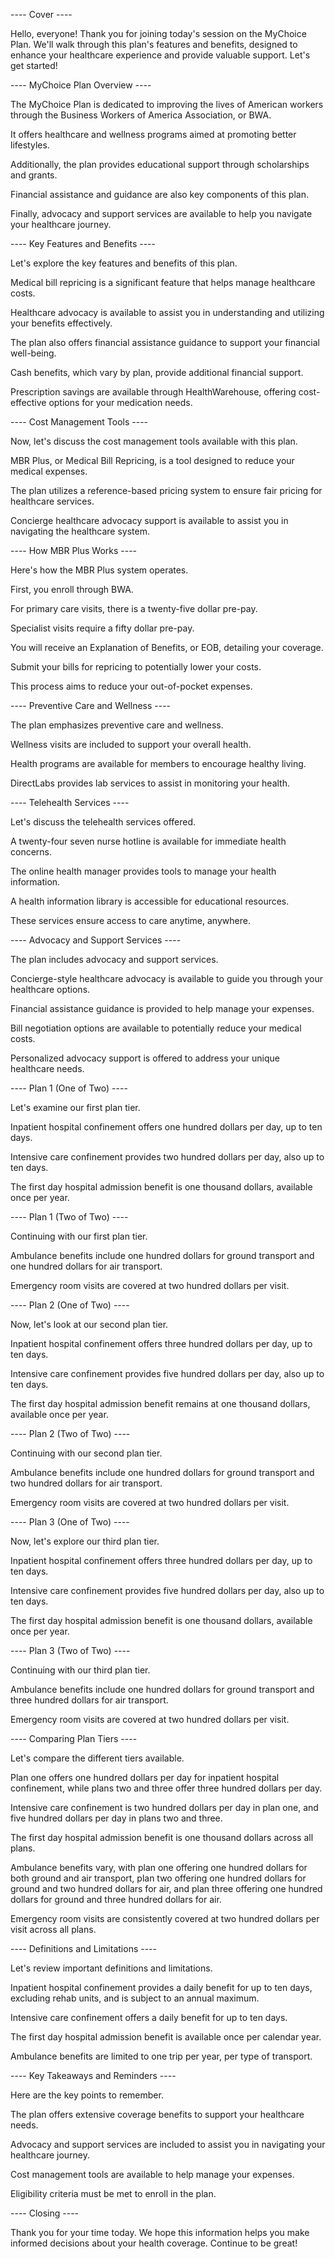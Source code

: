 ---- Cover ----

Hello, everyone! Thank you for joining today's session on the MyChoice Plan. We'll walk through this plan's features and benefits, designed to enhance your healthcare experience and provide valuable support. Let's get started!

---- MyChoice Plan Overview ----

The MyChoice Plan is dedicated to improving the lives of American workers through the Business Workers of America Association, or BWA. 

It offers healthcare and wellness programs aimed at promoting better lifestyles. 

Additionally, the plan provides educational support through scholarships and grants. 

Financial assistance and guidance are also key components of this plan. 

Finally, advocacy and support services are available to help you navigate your healthcare journey.

---- Key Features and Benefits ----

Let's explore the key features and benefits of this plan.

Medical bill repricing is a significant feature that helps manage healthcare costs. 

Healthcare advocacy is available to assist you in understanding and utilizing your benefits effectively. 

The plan also offers financial assistance guidance to support your financial well-being. 

Cash benefits, which vary by plan, provide additional financial support. 

Prescription savings are available through HealthWarehouse, offering cost-effective options for your medication needs.

---- Cost Management Tools ----

Now, let's discuss the cost management tools available with this plan.

MBR Plus, or Medical Bill Repricing, is a tool designed to reduce your medical expenses. 

The plan utilizes a reference-based pricing system to ensure fair pricing for healthcare services. 

Concierge healthcare advocacy support is available to assist you in navigating the healthcare system.

---- How MBR Plus Works ----

Here's how the MBR Plus system operates.

First, you enroll through BWA. 

For primary care visits, there is a twenty-five dollar pre-pay. 

Specialist visits require a fifty dollar pre-pay. 

You will receive an Explanation of Benefits, or EOB, detailing your coverage. 

Submit your bills for repricing to potentially lower your costs. 

This process aims to reduce your out-of-pocket expenses.

---- Preventive Care and Wellness ----

The plan emphasizes preventive care and wellness.

Wellness visits are included to support your overall health. 

Health programs are available for members to encourage healthy living. 

DirectLabs provides lab services to assist in monitoring your health.

---- Telehealth Services ----

Let's discuss the telehealth services offered.

A twenty-four seven nurse hotline is available for immediate health concerns. 

The online health manager provides tools to manage your health information. 

A health information library is accessible for educational resources. 

These services ensure access to care anytime, anywhere.

---- Advocacy and Support Services ----

The plan includes advocacy and support services.

Concierge-style healthcare advocacy is available to guide you through your healthcare options. 

Financial assistance guidance is provided to help manage your expenses. 

Bill negotiation options are available to potentially reduce your medical costs. 

Personalized advocacy support is offered to address your unique healthcare needs.

---- Plan 1 (One of Two) ----

Let's examine our first plan tier.

Inpatient hospital confinement offers one hundred dollars per day, up to ten days. 

Intensive care confinement provides two hundred dollars per day, also up to ten days. 

The first day hospital admission benefit is one thousand dollars, available once per year.

---- Plan 1 (Two of Two) ----

Continuing with our first plan tier.

Ambulance benefits include one hundred dollars for ground transport and one hundred dollars for air transport. 

Emergency room visits are covered at two hundred dollars per visit.

---- Plan 2 (One of Two) ----

Now, let's look at our second plan tier.

Inpatient hospital confinement offers three hundred dollars per day, up to ten days. 

Intensive care confinement provides five hundred dollars per day, also up to ten days. 

The first day hospital admission benefit remains at one thousand dollars, available once per year.

---- Plan 2 (Two of Two) ----

Continuing with our second plan tier.

Ambulance benefits include one hundred dollars for ground transport and two hundred dollars for air transport. 

Emergency room visits are covered at two hundred dollars per visit.

---- Plan 3 (One of Two) ----

Now, let's explore our third plan tier.

Inpatient hospital confinement offers three hundred dollars per day, up to ten days. 

Intensive care confinement provides five hundred dollars per day, also up to ten days. 

The first day hospital admission benefit is one thousand dollars, available once per year.

---- Plan 3 (Two of Two) ----

Continuing with our third plan tier.

Ambulance benefits include one hundred dollars for ground transport and three hundred dollars for air transport. 

Emergency room visits are covered at two hundred dollars per visit.

---- Comparing Plan Tiers ----

Let's compare the different tiers available.

Plan one offers one hundred dollars per day for inpatient hospital confinement, while plans two and three offer three hundred dollars per day. 

Intensive care confinement is two hundred dollars per day in plan one, and five hundred dollars per day in plans two and three. 

The first day hospital admission benefit is one thousand dollars across all plans. 

Ambulance benefits vary, with plan one offering one hundred dollars for both ground and air transport, plan two offering one hundred dollars for ground and two hundred dollars for air, and plan three offering one hundred dollars for ground and three hundred dollars for air. 

Emergency room visits are consistently covered at two hundred dollars per visit across all plans.

---- Definitions and Limitations ----

Let's review important definitions and limitations.

Inpatient hospital confinement provides a daily benefit for up to ten days, excluding rehab units, and is subject to an annual maximum. 

Intensive care confinement offers a daily benefit for up to ten days. 

The first day hospital admission benefit is available once per calendar year. 

Ambulance benefits are limited to one trip per year, per type of transport.

---- Key Takeaways and Reminders ----

Here are the key points to remember.

The plan offers extensive coverage benefits to support your healthcare needs. 

Advocacy and support services are included to assist you in navigating your healthcare journey. 

Cost management tools are available to help manage your expenses. 

Eligibility criteria must be met to enroll in the plan.

---- Closing ----

Thank you for your time today. We hope this information helps you make informed decisions about your health coverage. Continue to be great!
